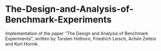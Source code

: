 # The-Design-and-Analysis-of-Benchmark-Experiments

Implementation of the paper "The Design and Analysis of Benchmark Experiments", written by Torsten Hothorn, Friedrich Leisch, Achim Zeileis and Kurt Hornik.